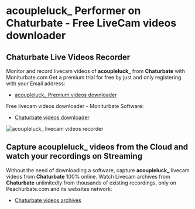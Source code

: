 # acoupleluck_ Performer on Chaturbate - Free LiveCam videos downloader

## Chaturbate Live Videos Recorder

Monitor and record livecam videos of **acoupleluck_** from **Chaturbate** with Moniturbate.com
Get a premium trial for free by just and only registering with your Email address:
* [acoupleluck_ Premium videos downloader](https://moniturbate.com/request-demo-licence-key.html)

Free livecam videos downloader - Moniturbate Software:
* [Chaturbate videos downloader](https://moniturbate.com/moniturbate-download-software.html)

![acoupleluck_ livecam videos recorder](https://peachurnet.com/templates/moniturbate-software.png)


## Capture acoupleluck_ videos from the Cloud and watch your recordings on Streaming

Without the need of downloading a software, capture **acoupleluck_** livecam videos from **Chaturbate** 100% online.
Watch Livecam archives from **Chaturbate** unlimitedly from thousands of existing recordings, only on Peachurbate.com and its websites network:
* [Chaturbate videos archives](https://peachurnet.com/)